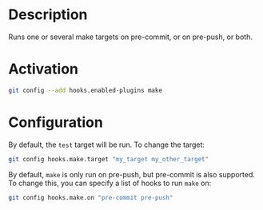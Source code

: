 # Description

Runs one or several make targets on pre-commit, or on pre-push, or both.

# Activation

```sh
git config --add hooks.enabled-plugins make
```

# Configuration

By default, the `test` target will be run. To change the target:

```sh
git config hooks.make.target "my_target my_other_target"
```

By default, `make` is only run on pre-push, but pre-commit is also supported.
To change this, you can specify a list of hooks to run `make` on:

```sh
git config hooks.make.on "pre-commit pre-push"
```
